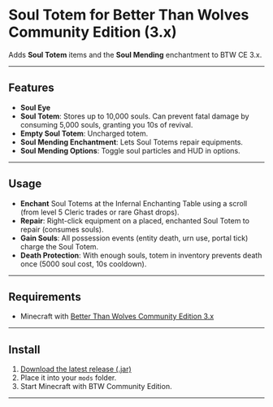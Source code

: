 # Soul Totem for Better Than Wolves Community Edition (3.x)

Adds **Soul Totem** items and the **Soul Mending** enchantment to BTW CE 3.x.

---

## Features

- **Soul Eye**
- **Soul Totem**: Stores up to 10,000 souls. Can prevent fatal damage by consuming 5,000 souls, granting you 10s of revival.
- **Empty Soul Totem**: Uncharged totem.
- **Soul Mending Enchantment**: Lets Soul Totems repair equipments.
- **Soul Mending Options**: Toggle soul particles and HUD in options.

---

## Usage

- **Enchant** Soul Totems at the Infernal Enchanting Table using a scroll (from level 5 Cleric trades or rare Ghast drops).
- **Repair**: Right-click equipment on a placed, enchanted Soul Totem to repair (consumes souls).
- **Gain Souls**: All possession events (entity death, urn use, portal tick) charge the Soul Totem.
- **Death Protection**: With enough souls, totem in inventory prevents death once (5000 soul cost, 10s cooldown).

---

## Requirements

- Minecraft with [Better Than Wolves Community Edition 3.x]()

---

## Install

1. [Download the latest release (.jar)](https://github.com/Inf1nlty/SoulTotem-BTWCE3.0/releases/latest)
2. Place it into your `mods` folder.
3. Start Minecraft with BTW Community Edition.

---